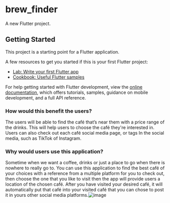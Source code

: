 # brew_finder

A new Flutter project.

## Getting Started

This project is a starting point for a Flutter application.

A few resources to get you started if this is your first Flutter project:

- [Lab: Write your first Flutter app](https://docs.flutter.dev/get-started/codelab)
- [Cookbook: Useful Flutter samples](https://docs.flutter.dev/cookbook)

For help getting started with Flutter development, view the
[online documentation](https://docs.flutter.dev/), which offers tutorials,
samples, guidance on mobile development, and a full API reference.

### How would this benefit the users? 
The users will be able to find the café that’s near them with a price range of the drinks.
This will help users to choose the café they're interested in. Users can also check out each café social media page, or tags 
In the social media, such as TikTok of Instagram. 

### Why would users use this application?
Sometime when we want a coffee, drinks or just a place to go when there is nowhere to really go to. You can use this application to find the best café of your choices with a reference from a multiple platform for you to check out, then choose the one that you like to visit then the app will provide users a location of the chosen café. After you have visited your desired café, it will automatically put that café into your visited café that you can chose to post it in yours other social media platforms.![image](https://github.com/PhilipHousdens/brew_finder/assets/94585775/07a917a9-9a9f-4a5d-bacd-8ec0726ac3d0)
